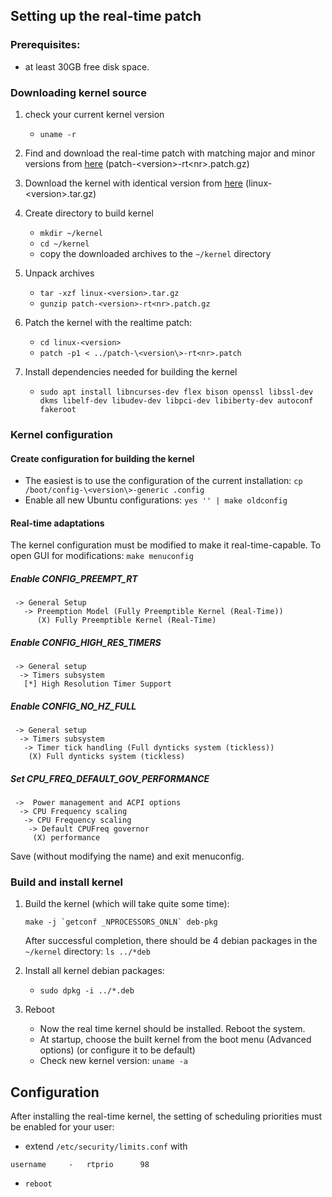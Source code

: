## Setting up the real-time patch

### Prerequisites:
- at least 30GB free disk space.

### Downloading kernel source
1. check your current kernel version
   - `uname -r`

2. Find and download the real-time patch with matching major and minor versions from [here](https://cdn.kernel.org/pub/linux/kernel/projects/rt/) (patch-\<version\>-rt\<nr\>.patch.gz)

3. Download the kernel with identical version from [here](https://mirrors.edge.kernel.org/pub/linux/kernel/) (linux-\<version\>.tar.gz)

4. Create directory to build kernel
   - `mkdir ~/kernel`
   - `cd ~/kernel`
   - copy the downloaded archives to the `~/kernel` directory

5. Unpack archives
   - `tar -xzf linux-<version>.tar.gz`
   - `gunzip patch-<version>-rt<nr>.patch.gz`

6. Patch the kernel with the realtime patch:
   - `cd linux-<version>`
   - `patch -p1 < ../patch-\<version\>-rt<nr>.patch`

7. Install dependencies needed for building the kernel
   - `sudo apt install libncurses-dev flex bison openssl libssl-dev dkms libelf-dev libudev-dev libpci-dev libiberty-dev autoconf fakeroot`

### Kernel configuration

#### Create configuration for building the kernel
   - The easiest is to use the configuration of the current installation: `cp /boot/config-\<version\>-generic .config`
   - Enable all new Ubuntu configurations: `yes '' | make oldconfig`

#### Real-time adaptations
The kernel configuration must be modified to make it real-time-capable. To open GUI for modifications: `make menuconfig`

##### Enable CONFIG_PREEMPT_RT
```
 -> General Setup
   -> Preemption Model (Fully Preemptible Kernel (Real-Time))
      (X) Fully Preemptible Kernel (Real-Time)
```

##### Enable CONFIG_HIGH_RES_TIMERS
```
 -> General setup
  -> Timers subsystem
   [*] High Resolution Timer Support
```

##### Enable CONFIG_NO_HZ_FULL
```
 -> General setup
  -> Timers subsystem
   -> Timer tick handling (Full dynticks system (tickless))
    (X) Full dynticks system (tickless)
```

##### Set CPU_FREQ_DEFAULT_GOV_PERFORMANCE
```
 ->  Power management and ACPI options
  -> CPU Frequency scaling
   -> CPU Frequency scaling
    -> Default CPUFreq governor
     (X) performance
```

Save (without modifying the name) and exit menuconfig. 

### Build and install kernel

1. Build the kernel (which will take quite some time):
   ```
   make -j `getconf _NPROCESSORS_ONLN` deb-pkg
   ```
   After successful completion, there should be 4 debian packages in the `~/kernel` directory: `ls ../*deb`

2. Install all kernel debian packages: 
   - `sudo dpkg -i ../*.deb`

3. Reboot
   - Now the real time kernel should be installed. Reboot the system.
   - At startup, choose the built kernel from the boot menu (Advanced options) (or configure it to be default)
   - Check new kernel version: `uname -a`

## Configuration

After installing the real-time kernel, the setting of scheduling priorities must be enabled for your user:
- extend `/etc/security/limits.conf` with 
```
username	 -	 rtprio		 98
```
- `reboot`